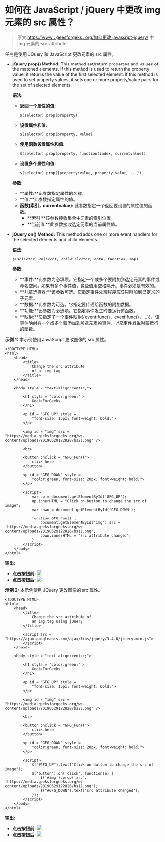 # 如何在 JavaScript / jQuery 中更改 img 元素的 src 属性？

> 原文:[https://www . geesforgeks . org/如何更改 javascript-jquery/](https://www.geeksforgeeks.org/how-to-change-the-src-attribute-of-an-img-element-in-javascript-jquery/) 中 img 元素的-src-attribute

任务是使用 JQuery 和 JavaScript 更改元素的 src 属性。

*   **jQuery prop() Method:** This method set/return properties and values of the matched elements. If this method is used to return the property value, it returns the value of the first selected element. If this method is used to set property values, it sets one or more property/value pairs for the set of selected elements.

    **语法:**

    *   **返回一个属性的值:**

        ```
        $(selector).prop(property)
        ```

    *   **设置属性和值:**

        ```
        $(selector).prop(property, value)
        ```

    *   **使用函数设置属性和值:**

        ```
        $(selector).prop(property, function(index, currentvalue))
        ```

    *   **设置多个属性和值:**

        ```
        $(selector).prop({property:value, property:value, ...})
        ```

    **参数:**

    *   **属性:**此参数指定属性的名称。
    *   **值:**此参数指定属性的值。
    *   **函数(索引，currentvalue):** 此参数指定一个返回要设置的属性值的函数。
        *   **索引:**该参数接收集合中元素的索引位置。
        *   **当前值:**此参数接收选定元素的当前属性值。
*   **jQuery on() Method:** This method adds one or more event handlers for the selected elements and child elements.

    **语法:**

    ```
    $(selector).on(event, childSelector, data, function, map)
    ```

    **参数:**

    *   **事件:**此参数为必填项。它指定一个或多个要附加到选定元素的事件或命名空间。如果有多个事件值，这些值用空格隔开。事件必须是有效的。
    *   **儿童选择器:**该参数可选。它指定事件处理程序应该只附加到已定义的子元素。
    *   **数据:**此参数为可选。它指定要传递给函数的附加数据。
    *   **功能:**此参数为必选项。它指定事件发生时要运行的函数。
    *   **映射:**它指定了一个事件映射({event:func()，event:func()，…})，该事件映射有一个或多个要添加到所选元素的事件，以及事件发生时要运行的函数。

**示例 1:** 本示例使用 JavaScript 更改图像的 src 属性。

```
<!DOCTYPE HTML> 
<html> 
    <head> 
        <title> 
            Change the src attribute
            of an img tag
        </title>     
    </head> 

    <body style = "text-align:center;"> 

        <h1 style = "color:green;" > 
            GeeksForGeeks 
        </h1>

        <p id = "GFG_UP" style =
            "font-size: 15px; font-weight: bold;">
        </p>

        <img id = "img" src =
"https://media.geeksforgeeks.org/wp-content/uploads/20190529122828/bs21.png" />

        <br>

        <button onclick = "GFG_Fun()">
            click here
        </button>

        <p id = "GFG_DOWN" style = 
            "color:green; font-size: 20px; font-weight: bold;">
        </p>

        <script> 
            var up = document.getElementById('GFG_UP');
            up.innerHTML = "Click on button to change the src of image";
            var down = document.getElementById('GFG_DOWN'); 

            function GFG_Fun() {
                document.getElementById("img").src =
'https://media.geeksforgeeks.org/wp-content/uploads/20190529122826/bs11.png';
                down.innerHTML = "src attribute changed";
            }
        </script> 
    </body> 
</html>
```

**输出:**

*   **点击按钮前:**
    ![](img/d58925d4707880484092e8cf98c110c3.png)
*   **点击按钮后:**
    ![](img/c0a9e57260264e76c70ab3fe519ffdd2.png)

**示例 2:** 本示例使用 JQuery 更改图像的 src 属性。

```
<!DOCTYPE HTML> 
<html> 
    <head> 
        <title> 
            Change the src attribute of
            an img tag using jQuery
        </title>

        <script src =
"https://ajax.googleapis.com/ajax/libs/jquery/3.4.0/jquery.min.js">
        </script>
    </head> 

    <body style = "text-align:center;">

        <h1 style = "color:green;" > 
            GeeksForGeeks 
        </h1>

        <p id = "GFG_UP" style = 
            "font-size: 15px; font-weight: bold;">
        </p>

        <img id = "img" src =
"https://media.geeksforgeeks.org/wp-content/uploads/20190529122828/bs21.png" />

        <br>

        <button onclick = "GFG_Fun()">
            click here
        </button>

        <p id = "GFG_DOWN" style = 
            "color:green; font-size: 20px; font-weight: bold;">
        </p>

        <script> 
            $("#GFG_UP").text("Click on button to change the src of image");
            $('button').on('click', function(e) {
                $('#img').prop('src',
'https://media.geeksforgeeks.org/wp-content/uploads/20190529122826/bs11.png'); 
                $("#GFG_DOWN").text("src attribute changed");
            }); 
        </script> 
    </body> 
</html>                    
```

**输出:**

*   **点击按钮前:**
    ![](img/d58925d4707880484092e8cf98c110c3.png)
*   **点击按钮后:**
    ![](img/c0a9e57260264e76c70ab3fe519ffdd2.png)